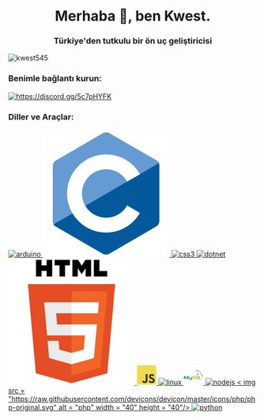 <h1 align="center">Merhaba 👋, ben Kwest.</h1>
<h3 align="center">Türkiye'den tutkulu bir ön uç geliştiricisi</h3>

<p align="left"> <img src= "https://komarev.com/ghpvc/?username=kwest545&label=Profile%20views&color=0e75b6&style=flat" alt="kwest545" /> </p>

<h3 align="left">Benimle bağlantı kurun:</h3 >
<p align = "left">
<a href = "https://discord.gg/https://discord.gg/5c7pHYFK" target = "blank"><img align = "center" src = "https: //raw.githubusercontent.com/rahuldkjain/github-profile-readme-generator/master/src/images/icons/Social/discord.svg" alt = "https://discord.gg/5c7pHYFK" height = "30" width="40" /></a>
</p>

<h3 align="left">Diller ve Araçlar:</h3>
<p align = "left"> <a href = "https://www.arduino.cc/" target = "_blank" rel = "noreferrer"> <img src = "https://cdn.worldvectorlogo.com/ logos/arduino-1.svg" alt = "arduino" width = "40" height = "40"/> </a> <a href = "https://www.cprogramming.com/" target = "_blank" rel = "noreferrer"> <img src = "https://raw.githubusercontent.com/devicons/devicon/master/icons/c/c-original.svg" alt = "c" genişlik = "40" yükseklik = " 40"/> </a> <a href = "https://www.w3schools.com/css/" target = "_blank" rel = "noreferrer"> <img src = "https://raw.githubusercontent. com/devicons/devicon/master/icons/css3/css3-original-wordmark.svg" alt = "css3" width = "40" height = "40"/> </a> <a href = "https:// dotnet.microsoft.com/" target = "_blank" rel = "noreferrer"> <img src = "https://raw.githubusercontent.com/devicons/devicon/master/icons/dot-net/dot-net-original -wordmark.svg" alt = "dotnet" width = "40" height = "40"/> </a> <a href = "https://www.w3.org/html/" target = "_blank" rel ="noreferrer"> <img src = "https://raw.githubusercontent.com/devicons/devicon/master/icons/html5/html5-original-wordmark.svg" alt = "html5" genişlik = "40" yükseklik= "40"/> </a> <a href = "https://developer.mozilla.org/en-US/docs/Web/JavaScript" target = "_blank" rel = "noreferrer"> <img src = " https://raw.githubusercontent.com/devicons/devicon/master/icons/javascript/javascript-original.svg" alt = "javascript" width = "40" height = "40"/> </a> <a href ="https://www.linux.org/" target = "_blank" rel = "noreferrer"> <img src = "https://raw.githubusercontent.com/devicons/devicon/master/icons/linux/linux -original.svg" alt = "linux" width = "40" height = "40"/> </a> <a href = "https://www.mysql.com/" target = "_blank" rel = " noreferrer"> <img src = "https://raw.githubusercontent.com/devicons/devicon/master/icons/mysql/mysql-original-wordmark.svg" alt = "mysql" width = "40" height = "40 "/> </a> <a href = "https://nodejs.org" target = "_blank" rel = "noreferrer"> <img src = "https://raw.githubusercontent.com/devicons/devicon/ ana/simgeler/nodejs/nodejs-orijinal-kelime işareti.svg" alt = "nodejs" width = "40" height = "40"/> </a> <a href = "https://www.php.net" target = "_blank" rel = "noreferrer"> < img src = "https://raw.githubusercontent.com/devicons/devicon/master/icons/php/php-original.svg" alt = "php" width = "40" height = "40"/> </a > <a href = "https://www.python.org" target = "_blank" rel = "noreferrer"> <img src = "https://raw.githubusercontent.com/devicons/devicon/master/icons/ python/python-original.svg" alt = "python" width = "40" height = "40"/> </a> </p>
